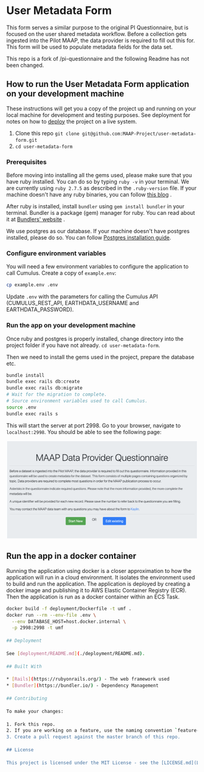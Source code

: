 # User Metadata Form

This form serves a similar purpose to the original PI Questionnaire, but is focused on the user shared metadata workflow. Before a collection gets ingested into the Pilot MAAP, the data provider is required to fill out this for. This form will be used to populate metadata fields for the data set.

This repo is a fork of /pi-questionnaire and the following Readme has not been changed.

## How to run the User Metadata Form application on your development machine

These instructions will get you a copy of the project up and running on your local machine for development and testing purposes. See deployment for notes on how to [deploy](#deployment) the project on a live system.

1. Clone this repo `git clone git@github.com:MAAP-Project/user-metadata-form.git`
2. `cd user-metadata-form`

### Prerequisites

Before moving into installing all the gems used, please make sure that you have ruby installed. You can do so by typing `ruby -v` in your terminal. We are currently using `ruby 2.7.5` as described in the `.ruby-version` file. If your machine doesn't have any ruby binaries, you can follow [this blog](https://www.phusionpassenger.com/library/walkthroughs/deploy/ruby/ownserver/nginx/oss/install_language_runtime.html) .

After ruby is installed, install `bundler` using `gem install bundler` in your terminal. Bundler is a package (gem) manager for ruby. You can read about it at [Bundlers' website](https://bundler.io/) .

We use postgres as our database. If your machine doesn't have postgres installed, please do so. You can follow [Postgres installation guide](https://wiki.postgresql.org/wiki/Detailed_installation_guides).

### Configure environment variables

You will need a few environment variables to configure the application to call Cumulus. Create a copy of `example.env`:

```bash
cp example.env .env
```

Update `.env` with the parameters for calling the Cumulus API (CUMULUS_REST_API, EARTHDATA_USERNAME and EARTHDATA_PASSWORD).

### Run the app on your development machine

Once ruby and postgres is properly installed, change directory into the project folder if you have not already. `cd user-metadata-form`.

Then we need to install the gems used in the project, prepare the database etc.

```bash
bundle install
bundle exec rails db:create
bundle exec rails db:migrate
# Wait for the migration to complete.
# Source environment variables used to call Cumulus.
source .env
bundle exec rails s
```

This will start the server at port 2998. Go to your browser, navigate to `localhost:2998`. You should be able to see the following page:

![screenshot_home.jpg](./images/screenshot_home.png)

## Run the app in a docker container

Running the application using docker is a closer approximation to how the application will run in a cloud environment. It isolates the environment used to build and run the application. The application is deployed by creating a docker image and publishing it to AWS Elastic Container Registry (ECR). Then the application is run as a docker container within an ECS Task.

```bash
docker build -f deployment/Dockerfile -t umf .
docker run --rm --env-file .env \
  --env DATABASE_HOST=host.docker.internal \
  -p 2998:2998 -t umf

## Deployment

See [deployment/README.md](./deployment/README.md).

## Built With

* [Rails](https://rubyonrails.org/) - The web framework used
* [Bundler](https://bundler.io/) - Dependency Management

## Contributing

To make your changes:

1. Fork this repo.
2. If you are working on a feature, use the naming convention `feature-<feature name>`, if it's a bug use `bug-<name>`. (please make sure there is a corresponding issue listed at https://github.com/MAAP-Project/user-metadata-form/issues before working on the changes.)
3. Create a pull request against the master branch of this repo.

## License

This project is licensed under the MIT License - see the [LICENSE.md](LICENSE.md) file for details
